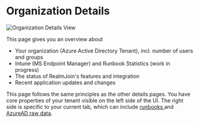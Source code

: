 # Organization Details

![Organization Details View](<../.gitbook/assets/2022-02-07 RJ ORG.png>)

This page gives you an overview about&#x20;

* Your organization (Azure Active Directory Tenant), incl. number of users and groups
* Intune (MS Endpoint Manager) and Runbook Statistics (work in progress)
* The status of RealmJoin's features and integration
* Recent application updates and changes

This page follows the same principles as the other details pages. You have core properties of your tenant visible on the left side of the UI. The right side is specific to your current tab, which can include [runbooks ](./#runbooks)and [AzureAD raw data](./#data-sources).
